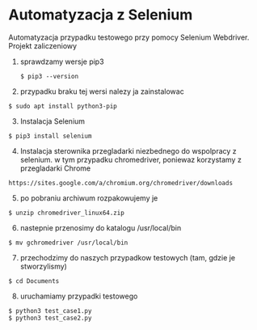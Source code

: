 # Automatyzacja z Selenium

Automatyzacja przypadku testowego przy pomocy Selenium Webdriver.
Projekt zaliczeniowy


1. sprawdzamy wersje pip3

   ```
   $ pip3 --version
   ```
2. przypadku braku tej wersi nalezy ja zainstalowac

  ```
  $ sudo apt install python3-pip
  ```
3. Instalacja Selenium

  ```
  $ pip3 install selenium
  ```

4. Instalacja sterownika przegladarki niezbednego do wspolpracy z selenium.
w tym przypadku chromedriver, poniewaz korzystamy z przegladarki Chrome
  ```
  https://sites.google.com/a/chromium.org/chromedriver/downloads
  ```
5. po pobraniu archiwum rozpakowujemy je
  ```
  $ unzip chromedriver_linux64.zip
  ```
6. nastepnie przenosimy do katalogu /usr/local/bin

  ```
  $ mv gchromedriver /usr/local/bin
  ```
7. przechodzimy do naszych przypadkow testowych (tam, gdzie je stworzylismy)

  ```
  $ cd Documents
  ```
8. uruchamiamy przypadki testowego

  ```
  $ python3 test_case1.py
  $ python3 test_case2.py
  ```
